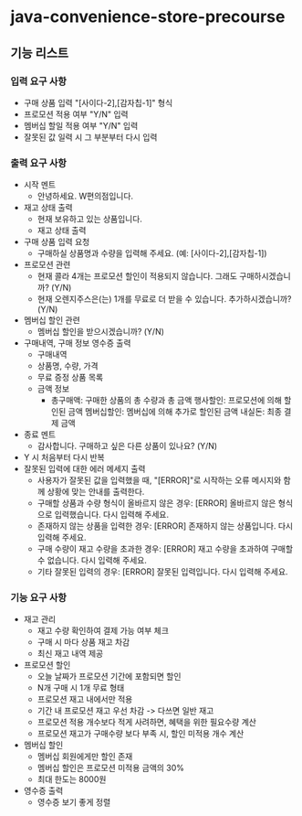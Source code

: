 # java-convenience-store-precourse

## 기능 리스트
### 입력 요구 사항
- 구매 상품 입력 "[사이다-2],[감자칩-1]" 형식
- 프로모션 적용 여부 "Y/N" 입력
- 멤버십 할일 적용 여부 "Y/N" 입력
- 잘못된 값 일력 시 그 부분부터 다시 입력

### 출력 요구 사항
- 시작 멘트
  - 안녕하세요. W편의점입니다.
- 재고 상태 출력
  - 현재 보유하고 있는 상품입니다.
  - 재고 상태 출력
- 구매 상품 입력 요청
  - 구매하실 상품명과 수량을 입력해 주세요. (예: [사이다-2],[감자칩-1])
- 프로모션 관련
  - 현재 콜라 4개는 프로모션 할인이 적용되지 않습니다. 그래도 구매하시겠습니까? (Y/N)
  - 현재 오렌지주스은(는) 1개를 무료로 더 받을 수 있습니다. 추가하시겠습니까? (Y/N)
- 멤버십 할인 관련
  - 멤버십 할인을 받으시겠습니까? (Y/N)
- 구매내역, 구매 정보 영수증 출력
  - 구매내역
  - 상품명, 수량, 가격
  - 무료 증정 상품 목록
  - 금액 정보
    - 총구매액: 구매한 상품의 총 수량과 총 금액
      행사할인: 프로모션에 의해 할인된 금액
      멤버십할인: 멤버십에 의해 추가로 할인된 금액
      내실돈: 최종 결제 금액
- 종료 멘트
  - 감사합니다. 구매하고 싶은 다른 상품이 있나요? (Y/N)
- Y 시 처음부터 다시 반복
- 잘못된 입력에 대한 에러 메세지 출력
  - 사용자가 잘못된 값을 입력했을 때, "[ERROR]"로 시작하는 오류 메시지와 함께 상황에 맞는 안내를 출력한다.
  - 구매할 상품과 수량 형식이 올바르지 않은 경우: [ERROR] 올바르지 않은 형식으로 입력했습니다. 다시 입력해 주세요.
  - 존재하지 않는 상품을 입력한 경우: [ERROR] 존재하지 않는 상품입니다. 다시 입력해 주세요.
  - 구매 수량이 재고 수량을 초과한 경우: [ERROR] 재고 수량을 초과하여 구매할 수 없습니다. 다시 입력해 주세요.
  - 기타 잘못된 입력의 경우: [ERROR] 잘못된 입력입니다. 다시 입력해 주세요.

### 기능 요구 사항
  - 재고 관리
    - 재고 수량 확인하여 결제 가능 여부 체크 
    - 구매 시 마다 상품 재고 차감
    - 최신 재고 내역 제공
  - 프로모션 할인
    - 오늘 날짜가 프로모션 기간에 포함되면 할인
    - N개 구매 시 1개 무료 형태
    - 프로모션 재고 내에서만 적용
    - 기간 내 프로모션 재고 우선 차감 -> 다쓰면 일반 재고
    - 프로모션 적용 개수보다 적게 사려하면, 혜택을 위한 필요수량 계산
    - 프로모션 재고가 구매수량 보다 부족 시, 할인 미적용 개수 계산
  - 멤버십 할인
    - 멤버십 회원에게만 할인 존재
    - 멤버십 할인은 프로모션 미적용 금액의 30%
    - 최대 한도는 8000원
  - 영수증 출력
    - 영수증 보기 좋게 정렬

